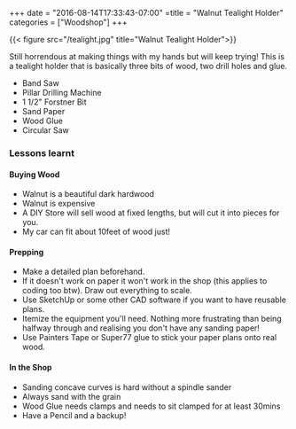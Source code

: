 +++
date = "2016-08-14T17:33:43-07:00"
=title = "Walnut Tealight Holder"
categories = ["Woodshop"]
+++

{{< figure src="/tealight.jpg" title="Walnut Tealight Holder">}}

Still horrendous at making things with my hands but will keep trying! This is a tealight holder that is basically three bits of wood, two drill holes and glue.


- Band Saw
- Pillar Drilling Machine
- 1 1/2" Forstner Bit
- Sand Paper
- Wood Glue
- Circular Saw

### Lessons learnt


#### Buying Wood
- Walnut is a beautiful dark hardwood
- Walnut is expensive
- A DIY Store will sell wood at fixed lengths, but will cut it into pieces for you.
- My car can fit about 10feet of wood just!


#### Prepping
- Make a detailed plan beforehand. 
- If it doesn't work on paper it won't work in the shop (this applies to coding too btw). Draw out everything to scale.
- Use SketchUp or some other CAD software if you want to have reusable plans. 
- Itemize the equipment you'll need. Nothing more frustrating than being halfway through and realising you don't have any sanding paper!
- Use Painters Tape or Super77 glue to stick your paper plans onto real wood.


#### In the Shop
- Sanding concave curves is hard without a spindle sander
- Always sand with the grain
- Wood Glue needs clamps and needs to sit clamped for at least 30mins
- Have a Pencil and a backup!





